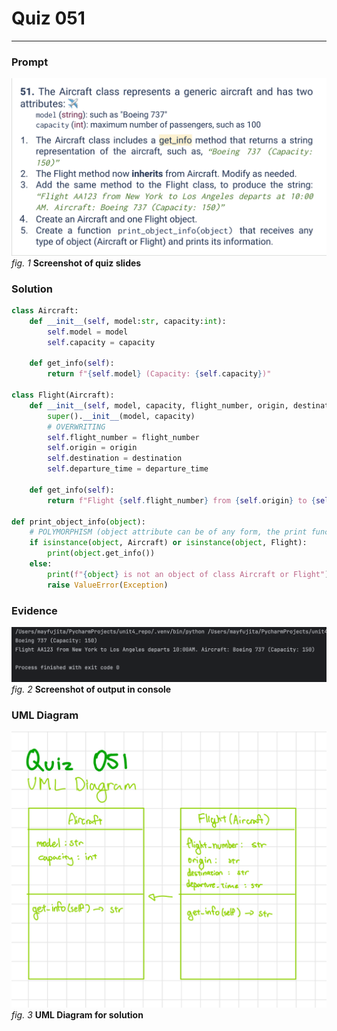 # Quiz 051
<hr>

### Prompt
![](images/quiz_051_slide.png)
*fig. 1* **Screenshot of quiz slides**

### Solution
```.py
class Aircraft:
    def __init__(self, model:str, capacity:int):
        self.model = model
        self.capacity = capacity

    def get_info(self):
        return f"{self.model} (Capacity: {self.capacity})"

class Flight(Aircraft):
    def __init__(self, model, capacity, flight_number, origin, destination, departure_time):
        super().__init__(model, capacity)
        # OVERWRITING
        self.flight_number = flight_number
        self.origin = origin
        self.destination = destination
        self.departure_time = departure_time

    def get_info(self):
        return f"Flight {self.flight_number} from {self.origin} to {self.destination} departs {self.departure_time}. Aircraft: {super().get_info()}"

def print_object_info(object):
    # POLYMORPHISM (object attribute can be of any form, the print function would still work for either class)
    if isinstance(object, Aircraft) or isinstance(object, Flight):
        print(object.get_info())
    else:
        print(f"{object} is not an object of class Aircraft or Flight")
        raise ValueError(Exception)
```

### Evidence
![](images/quiz_051_evidence.png)
*fig. 2* **Screenshot of output in console**

### UML Diagram
![](images/quiz_051_diagram.jpeg)
*fig. 3* **UML Diagram for solution**